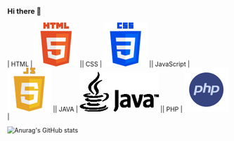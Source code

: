### Hi there 👋

<!--
**HeberGD/HeberGD** is a ✨ _special_ ✨ repository because its `README.md` (this file) appears on your GitHub profile.

Here are some ideas to get you started:

- 🔭 I’m currently working on ...
- 🌱 I’m currently learning ...
- 👯 I’m looking to collaborate on ...
- 🤔 I’m looking for help with ...
- 💬 Ask me about ...
- 📫 How to reach me: ...
- 😄 Pronouns: ...
- ⚡ Fun fact: ...
-->

| HTML        | ![HTML Logo](img/html.png) || CSS         | ![CSS Logo](img/css.png) || JavaScript  | ![JavaScript Logo](img/js.png) || JAVA        | ![HTML Logo](img/java.png) || PHP         | ![PHP Logo](img/php.png) |

![Anurag's GitHub stats](https://github-readme-stats.vercel.app/api?username=HeberGD&show_icons=true&theme=radical&layout=donut)







